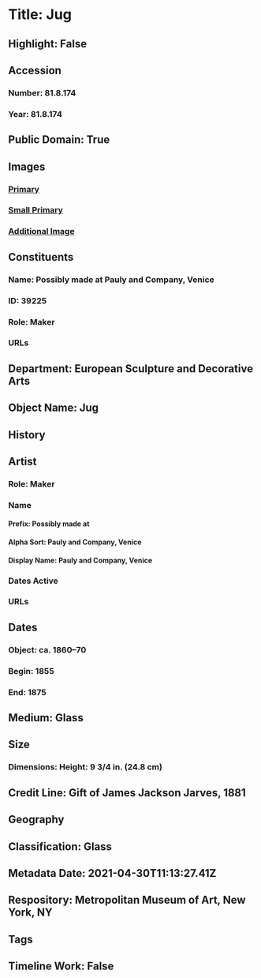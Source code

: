 # Title: Jug
## Highlight: False
## Accession
### Number: 81.8.174
### Year: 81.8.174
## Public Domain: True
## Images
### [Primary](https://images.metmuseum.org/CRDImages/es/original/SF81_8_174.jpg)
### [Small Primary](https://images.metmuseum.org/CRDImages/es/web-large/SF81_8_174.jpg)
### [Additional Image](https://images.metmuseum.org/CRDImages/es/original/7335.jpg)
## Constituents
### Name: Possibly made at Pauly and Company, Venice
### ID: 39225
### Role: Maker
### URLs
## Department: European Sculpture and Decorative Arts
## Object Name: Jug
## History
## Artist
### Role: Maker
### Name
#### Prefix: Possibly made at
#### Alpha Sort: Pauly and Company, Venice
#### Display Name: Pauly and Company, Venice
### Dates Active
### URLs
## Dates
### Object: ca. 1860–70
### Begin: 1855
### End: 1875
## Medium: Glass
## Size
### Dimensions: Height: 9 3/4 in. (24.8 cm)
## Credit Line: Gift of James Jackson Jarves, 1881
## Geography
## Classification: Glass
## Metadata Date: 2021-04-30T11:13:27.41Z
## Respository: Metropolitan Museum of Art, New York, NY
## Tags
## Timeline Work: False